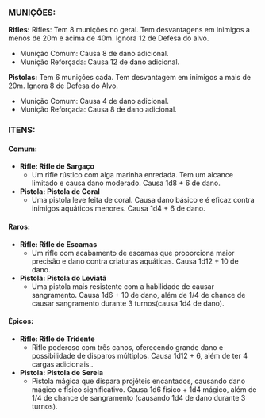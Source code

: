 ### MUNIÇÕES:

**Rifles:** Rifles: Tem 8 munições no geral. Tem desvantagens em inimigos a menos de 20m e acima de 40m. Ignora 12 de Defesa do alvo.
- Munição Comum: Causa 8 de dano adicional.
- Munição Reforçada: Causa 12 de dano adicional.

**Pistolas:** Tem 6 munições cada. Tem desvantagem em inimigos a mais de 20m. Ignora 8 de Defesa do Alvo.
- Munição Comum: Causa 4 de dano adicional.
- Munição Reforçada: Causa 8 de dano adicional.

### ITENS:

#### Comum:
- **Rifle: Rifle de Sargaço**
    - Um rifle rústico com alga marinha enredada. Tem um alcance limitado e  causa dano moderado. Causa 1d8 + 6 de dano.
- **Pistola: Pistola de Coral**
    - Uma pistola leve feita de coral. Causa dano básico e é eficaz contra inimigos aquáticos menores. Causa 1d4 + 6 de dano.

#### Raros:
- **Rifle: Rifle de Escamas**
    - Um rifle com acabamento de escamas que proporciona maior precisão e dano contra criaturas aquáticas. Causa 1d12 + 10 de dano.
- **Pistola: Pistola do Leviatã**
    - Uma pistola mais resistente com a habilidade de causar sangramento. Causa 1d6 + 10 de dano, além de 1/4 de chance de causar sangramento durante 3 turnos(causa 1d4 de dano).

#### Épicos:
-  **Rifle: Rifle de Tridente**
    - Rifle poderoso com três canos, oferecendo grande dano e possibilidade de disparos múltiplos. Causa 1d12 + 6,  além de ter 4 cargas adicionais..
- **Pistola: Pistola de Sereia**
    - Pistola mágica que dispara projéteis encantados, causando dano mágico e físico significativo. Causa 1d6 físico + 1d4 mágico,  além de 1/4 de chance de sangramento (causando 1d4 de dano durante 3 turnos).